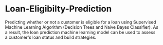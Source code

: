 # Loan-Eligibilty-Prediction
Predicting whether or not a customer is eligible for a loan using Supervised Machine Learning Algorithm (Decision Trees and Naive Bayes Classifier). As a result, the loan prediction machine learning model can be used to assess a customer's loan status and build strategies.
